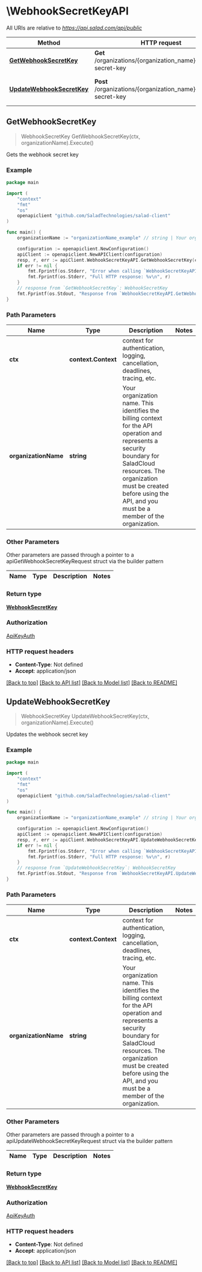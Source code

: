 # \WebhookSecretKeyAPI

All URIs are relative to *https://api.salad.com/api/public*

Method | HTTP request | Description
------------- | ------------- | -------------
[**GetWebhookSecretKey**](WebhookSecretKeyAPI.md#GetWebhookSecretKey) | **Get** /organizations/{organization_name}/webhook-secret-key | Gets the webhook secret key
[**UpdateWebhookSecretKey**](WebhookSecretKeyAPI.md#UpdateWebhookSecretKey) | **Post** /organizations/{organization_name}/webhook-secret-key | Updates the webhook secret key



## GetWebhookSecretKey

> WebhookSecretKey GetWebhookSecretKey(ctx, organizationName).Execute()

Gets the webhook secret key



### Example

```go
package main

import (
	"context"
	"fmt"
	"os"
	openapiclient "github.com/SaladTechnologies/salad-client"
)

func main() {
	organizationName := "organizationName_example" // string | Your organization name. This identifies the billing context for the API operation and represents a security boundary for SaladCloud resources. The organization must be created before using the API, and you must be a member of the organization.

	configuration := openapiclient.NewConfiguration()
	apiClient := openapiclient.NewAPIClient(configuration)
	resp, r, err := apiClient.WebhookSecretKeyAPI.GetWebhookSecretKey(context.Background(), organizationName).Execute()
	if err != nil {
		fmt.Fprintf(os.Stderr, "Error when calling `WebhookSecretKeyAPI.GetWebhookSecretKey``: %v\n", err)
		fmt.Fprintf(os.Stderr, "Full HTTP response: %v\n", r)
	}
	// response from `GetWebhookSecretKey`: WebhookSecretKey
	fmt.Fprintf(os.Stdout, "Response from `WebhookSecretKeyAPI.GetWebhookSecretKey`: %v\n", resp)
}
```

### Path Parameters


Name | Type | Description  | Notes
------------- | ------------- | ------------- | -------------
**ctx** | **context.Context** | context for authentication, logging, cancellation, deadlines, tracing, etc.
**organizationName** | **string** | Your organization name. This identifies the billing context for the API operation and represents a security boundary for SaladCloud resources. The organization must be created before using the API, and you must be a member of the organization. | 

### Other Parameters

Other parameters are passed through a pointer to a apiGetWebhookSecretKeyRequest struct via the builder pattern


Name | Type | Description  | Notes
------------- | ------------- | ------------- | -------------


### Return type

[**WebhookSecretKey**](WebhookSecretKey.md)

### Authorization

[ApiKeyAuth](../README.md#ApiKeyAuth)

### HTTP request headers

- **Content-Type**: Not defined
- **Accept**: application/json

[[Back to top]](#) [[Back to API list]](../README.md#documentation-for-api-endpoints)
[[Back to Model list]](../README.md#documentation-for-models)
[[Back to README]](../README.md)


## UpdateWebhookSecretKey

> WebhookSecretKey UpdateWebhookSecretKey(ctx, organizationName).Execute()

Updates the webhook secret key



### Example

```go
package main

import (
	"context"
	"fmt"
	"os"
	openapiclient "github.com/SaladTechnologies/salad-client"
)

func main() {
	organizationName := "organizationName_example" // string | Your organization name. This identifies the billing context for the API operation and represents a security boundary for SaladCloud resources. The organization must be created before using the API, and you must be a member of the organization.

	configuration := openapiclient.NewConfiguration()
	apiClient := openapiclient.NewAPIClient(configuration)
	resp, r, err := apiClient.WebhookSecretKeyAPI.UpdateWebhookSecretKey(context.Background(), organizationName).Execute()
	if err != nil {
		fmt.Fprintf(os.Stderr, "Error when calling `WebhookSecretKeyAPI.UpdateWebhookSecretKey``: %v\n", err)
		fmt.Fprintf(os.Stderr, "Full HTTP response: %v\n", r)
	}
	// response from `UpdateWebhookSecretKey`: WebhookSecretKey
	fmt.Fprintf(os.Stdout, "Response from `WebhookSecretKeyAPI.UpdateWebhookSecretKey`: %v\n", resp)
}
```

### Path Parameters


Name | Type | Description  | Notes
------------- | ------------- | ------------- | -------------
**ctx** | **context.Context** | context for authentication, logging, cancellation, deadlines, tracing, etc.
**organizationName** | **string** | Your organization name. This identifies the billing context for the API operation and represents a security boundary for SaladCloud resources. The organization must be created before using the API, and you must be a member of the organization. | 

### Other Parameters

Other parameters are passed through a pointer to a apiUpdateWebhookSecretKeyRequest struct via the builder pattern


Name | Type | Description  | Notes
------------- | ------------- | ------------- | -------------


### Return type

[**WebhookSecretKey**](WebhookSecretKey.md)

### Authorization

[ApiKeyAuth](../README.md#ApiKeyAuth)

### HTTP request headers

- **Content-Type**: Not defined
- **Accept**: application/json

[[Back to top]](#) [[Back to API list]](../README.md#documentation-for-api-endpoints)
[[Back to Model list]](../README.md#documentation-for-models)
[[Back to README]](../README.md)

